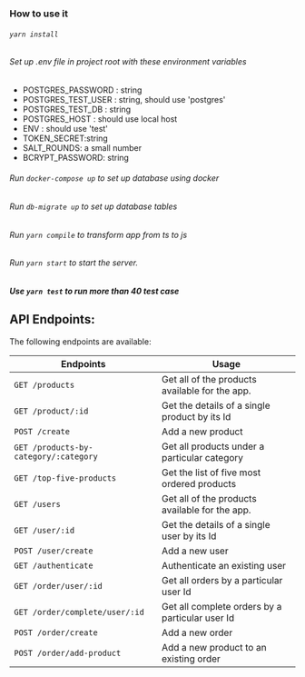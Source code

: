 ### How to use it
###### `yarn install`

###### Set up .env file in project root with these environment variables
- POSTGRES_PASSWORD : string
- POSTGRES_TEST_USER : string, should use 'postgres'
- POSTGRES_TEST_DB : string
- POSTGRES_HOST : should use local host
- ENV : should use 'test'
- TOKEN_SECRET:string
- SALT_ROUNDS: a small number
- BCRYPT_PASSWORD: string
###### Run `docker-compose up` to set up database using docker 

###### Run `db-migrate up` to set up database tables

###### Run `yarn compile` to transform app from ts to js 

###### Run `yarn start` to start the server.

##### Use `yarn test` to run more than 40 test case

## API Endpoints:

The following endpoints are available:

| Endpoints                             | Usage                                           
| ------------------------------------- | ----------------------------------------------- 
| `GET /products`                       | Get all of the products available for the app.  
| `GET /product/:id`                    | Get the details of a single product by its Id   
| `POST /create`                        | Add a new product                               
| `GET /products-by-category/:category` | Get all products under a particular category    
| `GET /top-five-products`              | Get the list of five most ordered products      
| `GET /users`                          | Get all of the products available for the app.  
| `GET /user/:id`                       | Get the details of a single user by its Id      
| `POST /user/create`                   | Add a new user                                  
| `GET /authenticate`                   | Authenticate an existing user                   
| `GET /order/user/:id`                 | Get all orders by a particular user Id          
| `GET /order/complete/user/:id`        | Get all complete orders by a particular user Id 
| `POST /order/create`                  | Add a new order                                 
| `POST /order/add-product`             | Add a new product to an existing order          

